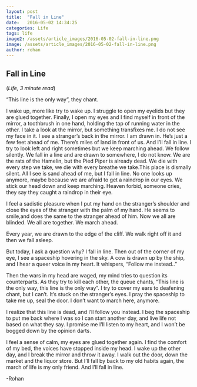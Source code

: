 ```yaml
---
layout: post
title:  "Fall in Line"
date:   2016-05-02 14:34:25
categories: Life
tags: life
image2: /assets/article_images/2016-05-02-fall-in-line.png
image: /assets/article_images/2016-05-02-fall-in-line.png
author: rohan
---
```

<h2>Fall in Line</h2>
(<i>Life, 3 minute read</i>)
<p>“This line is the only way”, they chant.</p>
<p>I wake up, more like try to wake up. I struggle to open my eyelids but they are glued together. Finally, I open my eyes and I find myself in front of the mirror, a toothbrush in one hand, holding the tap of running water in the other. I take a look at the mirror, but something transfixes me. I do not see my face in it.
I see a stranger’s back in the mirror. I am drawn in. He’s just a few feet ahead of me. There’s miles of land in front of us. And I’ll fall in line. I try to look left and right sometimes but we keep marching ahead. We follow silently. We fall in a line and are drawn to somewhere, I do not know. We are the rats of the Hamelin, but the Pied Piper is already dead. We die with every step we take, we die with every breathe we take.This place is dismally silent. All I see is sand ahead of me, but I fall in line.
No one looks up anymore, maybe because we are afraid to get a raindrop in our eyes. We stick our head down and keep marching. Heaven forbid, someone cries, they say they caught a raindrop in their eye.</p>
<p>I feel a sadistic pleasure when I put my hand on the stranger’s shoulder and close the eyes of the stranger with the palm of my hand. He seems to smile,and does the same to the stranger ahead of him. Now we all are blinded. We all are together. We march ahead.</p>
<p>Every year, we are drawn to the edge of the cliff. We walk right off it and then we fall asleep.</p>
<p>But today, I ask a question why? I fall in line. Then out of the corner of my eye, I see a spaceship hovering in the sky. A cow is drawn up by the ship, and I hear a queer voice in my heart. It whispers, “Follow me instead..”</p>
<p>Then the wars in my head are waged, my mind tries to question its counterparts. As they try to kill each other, the queue chants, “This line is the only way, this line is the only way”. I try to cover my ears to deafening chant, but I can’t. It’s stuck on the stranger’s eyes. I pray the spaceship to take me up, seal the door. I don’t want to march here, anymore.</p>
<p>I realize that this line is dead, and I’ll follow you instead. I beg the spaceship to put me back where I was so I can start another day, and live life not based on what they say. I promise me I’ll listen to my heart, and I won’t be bogged down by the opinion darts.</p>
<p>I feel a sense of calm, my eyes are glued together again. I find the comfort of my bed, the voices have stopped inside my head. I wake up the other day, and I break the mirror and throw it away. I walk out the door, down the market and the liquor store. But I’ll fall by back to my old habits again, the march of life is my only friend.
And I’ll fall in line.</p>
<p>-Rohan</p>